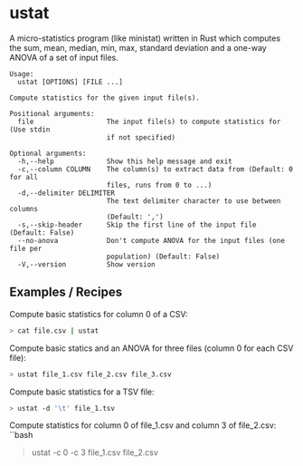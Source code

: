 # ustat
A micro-statistics program (like ministat) written in Rust which computes the sum, mean, median, min, max, standard deviation and a one-way ANOVA of a set of input files.

```
Usage:
  ustat [OPTIONS] [FILE ...]

Compute statistics for the given input file(s).

Positional arguments:
  file                  The input file(s) to compute statistics for (Use stdin
                        if not specified)

Optional arguments:
  -h,--help             Show this help message and exit
  -c,--column COLUMN    The column(s) to extract data from (Default: 0 for all
                        files, runs from 0 to ...)
  -d,--delimiter DELIMITER
                        The text delimiter character to use between columns
                        (Default: ',')
  -s,--skip-header      Skip the first line of the input file (Default: False)
  --no-anova            Don't compute ANOVA for the input files (one file per
                        population) (Default: False)
  -V,--version          Show version
```

## Examples / Recipes

Compute basic statistics for column 0 of a CSV:
```bash
> cat file.csv | ustat 
```

Compute basic statics and an ANOVA for three files (column 0 for each CSV file):
```bash
> ustat file_1.csv file_2.csv file_3.csv
```

Compute basic statistics for a TSV file:
```bash
> ustat -d '\t' file_1.tsv
```

Compute statistics for column 0 of file_1.csv and column 3 of file_2.csv:
``bash
> ustat -c 0 -c 3 file_1.csv file_2.csv
```
